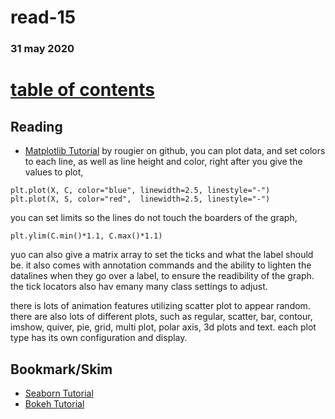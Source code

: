 # read-15
### 31 may 2020
# [table of contents](https://h-griffin.github.io/reading-notes-401/)

## Reading
- [Matplotlib Tutorial](https://www.labri.fr/perso/nrougier/teaching/matplotlib/)
by rougier on github, you can plot data, and set colors to each line, as well as line height and color, right after you give the values to plot, 
``` plt.figure(figsize=(10,6), dpi=80)
plt.plot(X, C, color="blue", linewidth=2.5, linestyle="-")
plt.plot(X, S, color="red",  linewidth=2.5, linestyle="-") 
```
 you can set limits so the lines do not touch the boarders of the graph, 

``` plt.xlim(X.min()*1.1, X.max()*1.1)
plt.ylim(C.min()*1.1, C.max()*1.1)
``` 
yuo can also give a matrix array to set the ticks and what the label should be. it also comes with annotation commands and the ability to lighten the datalines when they go over a label, to ensure the readibility of the graph. the tick locators also hav emany many class settings to adjust. 

there is lots of animation features utilizing scatter plot to appear random. 
there are also lots of different plots, such as regular, scatter, bar, contour, imshow, quiver, pie, grid, multi plot, polar axis, 3d plots and text. each plot type has its own configuration and display. 

## Bookmark/Skim
- [Seaborn Tutorial](https://seaborn.pydata.org/tutorial.html)
- [Bokeh Tutorial](https://mybinder.org/v2/gh/bokeh/bokeh-notebooks/master?filepath=tutorial%2F00%20-%20Introduction%20and%20Setup.ipynb)

